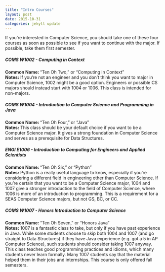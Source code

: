 ```yaml
---
title: "Intro Courses"
layout: post
date: 2015-10-31 
categories: jekyll update
---
```


If you’re interested in Computer Science, you should take one of these four courses as soon as possible to see if you want to continue with the major. If possible, take them first semester.

<h5>COMS W1002 - Computing in Context <br></h5>
<b>Common Name: </b>“Ten Oh Two,” or “Computing in Context”<br>
<b>Notes:</b> If you’re not an engineer and you don’t think you want to major in Computer Science, 1002 might be a good option. Engineers or possible CS majors should instead start with 1004 or 1006. This class is intended for non-majors.

<h5>COMS W1004 - Introduction to Computer Science and Programming in Java <br></h5>
<b>Common Name: </b>“Ten Oh Four,” or “Java”<br>
<b>Notes:</b> This class should be your default choice if you want to be a Computer Science major. It gives a strong foundation in Computer Science and serves as a prerequisite for Data Structures.

<h5>ENGI E1006 - Introduction to Computing for Engineers and Applied Scientists<br></h5>
<b>Common Name: </b>“Ten Oh Six,” or “Python”<br>
<b>Notes:</b> Python is a really useful language to know, especially if you’re considering a different field in engineering other than Computer Science. If you’re certain that you want to be a Computer Science major, 1004 and 1007 give a stronger introduction to the field of Computer Science, where 1006 is more of an introduction to programming. This is a requirement for a SEAS Computer Science majors, but not GS, BC, or CC.
 
<h5>COMS W1007 - Honors Introduction to Computer Science<br> </h5>
<b>Common Name: </b>“Ten Oh Seven,” or “Honors Java”<br>
<b>Notes:</b> 1007 is a fantastic class to take, but only if you have past experience in Java. While some students choose to skip both 1004 and 1007 (and go straight to Data Structures) if they have Java experience (e.g. got a 5 in AP Computer Science), such students should consider taking 1007 anyway. This class teaches good programming practices and idioms, which many students never learn formally. Many 1007 students say that the material helped them in their jobs and internships. This course is only offered fall semesters.
